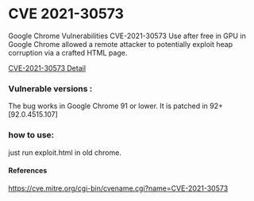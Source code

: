# CVE 2021-30573
Google Chrome Vulnerabilities CVE-2021-30573
Use after free in GPU in Google Chrome allowed a remote attacker to potentially exploit heap corruption via a crafted HTML page.


[CVE-2021-30573 Detail](https://nvd.nist.gov/vuln/detail/CVE-2021-30573)


### Vulnerable versions :
The bug works in Google Chrome 91 or lower. It is patched in 92+ [92.0.4515.107]

### how to use:
just run exploit.html in old chrome.

#### References
https://cve.mitre.org/cgi-bin/cvename.cgi?name=CVE-2021-30573
